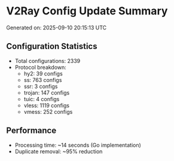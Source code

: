 # V2Ray Config Update Summary
Generated on: 2025-09-10 20:15:13 UTC

## Configuration Statistics
- Total configurations: 2339
- Protocol breakdown:
  - hy2: 39 configs
  - ss: 763 configs
  - ssr: 3 configs
  - trojan: 147 configs
  - tuic: 4 configs
  - vless: 1119 configs
  - vmess: 252 configs

## Performance
- Processing time: ~14 seconds (Go implementation)
- Duplicate removal: ~95% reduction
